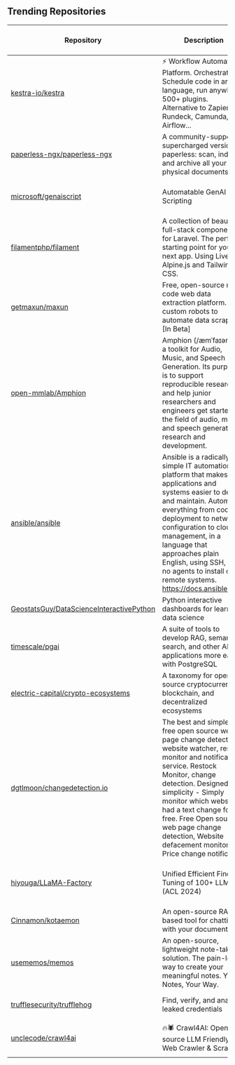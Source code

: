 ## Trending Repositories

| Repository | Description | Language | Stars | Forks | Built By | Current Period Stars |
|------------|-------------|----------|-------|-------|----------|---------------------|
| [kestra-io/kestra](https://github.com/kestra-io/kestra) | ⚡ Workflow Automation Platform. Orchestrate & Schedule code in any language, run anywhere, 500+ plugins. Alternative to Zapier, Rundeck, Camunda, Airflow... | Java | 11707 | 997 | [tchiotludo](https://github.com/tchiotludo), [loicmathieu](https://github.com/loicmathieu), [Skraye](https://github.com/Skraye), [brian-mulier-p](https://github.com/brian-mulier-p), [MilosPaunovic](https://github.com/MilosPaunovic) | 136 |
| [paperless-ngx/paperless-ngx](https://github.com/paperless-ngx/paperless-ngx) | A community-supported supercharged version of paperless: scan, index and archive all your physical documents | Python | 20976 | 1141 | [shamoon](https://github.com/shamoon), [stumpylog](https://github.com/stumpylog), [danielquinn](https://github.com/danielquinn), [paperlessngx-bot](https://github.com/paperlessngx-bot), [jonaswinkler](https://github.com/jonaswinkler) | 136 |
| [microsoft/genaiscript](https://github.com/microsoft/genaiscript) | Automatable GenAI Scripting | TypeScript | 893 | 68 | [pelikhan](https://github.com/pelikhan), [bzorn](https://github.com/bzorn), [mmoskal](https://github.com/mmoskal), [microsoftopensource](https://github.com/microsoftopensource), [eltociear](https://github.com/eltociear) | 122 |
| [filamentphp/filament](https://github.com/filamentphp/filament) | A collection of beautiful full-stack components for Laravel. The perfect starting point for your next app. Using Livewire, Alpine.js and Tailwind CSS. | PHP | 18872 | 2926 | [danharrin](https://github.com/danharrin), [zepfietje](https://github.com/zepfietje), [ryanscherler](https://github.com/ryanscherler), [ryangjchandler](https://github.com/ryangjchandler), [pxlrbt](https://github.com/pxlrbt) | 36 |
| [getmaxun/maxun](https://github.com/getmaxun/maxun) | Free, open-source no-code web data extraction platform. Build custom robots to automate data scraping [In Beta] | TypeScript | 998 | 64 | [amhsirak](https://github.com/amhsirak), [naveenpan09](https://github.com/naveenpan09) | 429 |
| [open-mmlab/Amphion](https://github.com/open-mmlab/Amphion) | Amphion (/æmˈfaɪən/) is a toolkit for Audio, Music, and Speech Generation. Its purpose is to support reproducible research and help junior researchers and engineers get started in the field of audio, music, and speech generation research and development. | Jupyter Notebook | 7010 | 516 | [lmxue](https://github.com/lmxue), [HeCheng0625](https://github.com/HeCheng0625), [yuantuo666](https://github.com/yuantuo666), [RMSnow](https://github.com/RMSnow), [HarryHe11](https://github.com/HarryHe11) | 264 |
| [ansible/ansible](https://github.com/ansible/ansible) | Ansible is a radically simple IT automation platform that makes your applications and systems easier to deploy and maintain. Automate everything from code deployment to network configuration to cloud management, in a language that approaches plain English, using SSH, with no agents to install on remote systems. https://docs.ansible.com. | Python | 62840 | 23893 | [bcoca](https://github.com/bcoca), [mpdehaan](https://github.com/mpdehaan), [jimi-c](https://github.com/jimi-c), [abadger](https://github.com/abadger), [mattclay](https://github.com/mattclay) | 28 |
| [GeostatsGuy/DataScienceInteractivePython](https://github.com/GeostatsGuy/DataScienceInteractivePython) | Python interactive dashboards for learning data science | Jupyter Notebook | 985 | 191 | [GeostatsGuy](https://github.com/GeostatsGuy), [piklumallick](https://github.com/piklumallick) | 38 |
| [timescale/pgai](https://github.com/timescale/pgai) | A suite of tools to develop RAG, semantic search, and other AI applications more easily with PostgreSQL | Python | 1350 | 65 | [jgpruitt](https://github.com/jgpruitt), [billy-the-fish](https://github.com/billy-the-fish), [alejandrodnm](https://github.com/alejandrodnm), [cevian](https://github.com/cevian), [Askir](https://github.com/Askir) | 104 |
| [electric-capital/crypto-ecosystems](https://github.com/electric-capital/crypto-ecosystems) | A taxonomy for open source cryptocurrency, blockchain, and decentralized ecosystems | Rust | 1518 | 1391 | [jubos](https://github.com/jubos), [eherrerosj](https://github.com/eherrerosj), [glasgowm148](https://github.com/glasgowm148), [themacexpert](https://github.com/themacexpert), [ericnakagawa](https://github.com/ericnakagawa) | 22 |
| [dgtlmoon/changedetection.io](https://github.com/dgtlmoon/changedetection.io) | The best and simplest free open source web page change detection, website watcher, restock monitor and notification service. Restock Monitor, change detection. Designed for simplicity - Simply monitor which websites had a text change for free. Free Open source web page change detection, Website defacement monitoring, Price change notification | Python | 18305 | 1009 | [dgtlmoon](https://github.com/dgtlmoon), [Constantin1489](https://github.com/Constantin1489), [marceloalencar](https://github.com/marceloalencar), [hmmbob](https://github.com/hmmbob) | 134 |
| [hiyouga/LLaMA-Factory](https://github.com/hiyouga/LLaMA-Factory) | Unified Efficient Fine-Tuning of 100+ LLMs (ACL 2024) | Python | 33505 | 4110 | [hiyouga](https://github.com/hiyouga), [BUAADreamer](https://github.com/BUAADreamer), [codemayq](https://github.com/codemayq), [marko1616](https://github.com/marko1616), [Kuangdd01](https://github.com/Kuangdd01) | 90 |
| [Cinnamon/kotaemon](https://github.com/Cinnamon/kotaemon) | An open-source RAG-based tool for chatting with your documents. | Python | 15103 | 1173 | [taprosoft](https://github.com/taprosoft), [trducng](https://github.com/trducng), [cin-albert](https://github.com/cin-albert), [phv2312](https://github.com/phv2312), [cin-niko](https://github.com/cin-niko) | 180 |
| [usememos/memos](https://github.com/usememos/memos) | An open-source, lightweight note-taking solution. The pain-less way to create your meaningful notes. Your Notes, Your Way. | Go | 32951 | 2415 | [boojack](https://github.com/boojack), [athurg](https://github.com/athurg), [Zeng1998](https://github.com/Zeng1998), [hyoban](https://github.com/hyoban) | 303 |
| [trufflesecurity/trufflehog](https://github.com/trufflesecurity/trufflehog) | Find, verify, and analyze leaked credentials | Go | 16435 | 1681 | [lonmarsDev](https://github.com/lonmarsDev), [roxanne-tampus](https://github.com/roxanne-tampus), [ahrav](https://github.com/ahrav), [dustin-decker](https://github.com/dustin-decker) | 211 |
| [unclecode/crawl4ai](https://github.com/unclecode/crawl4ai) | 🔥🕷️ Crawl4AI: Open-source LLM Friendly Web Crawler & Scrapper | Python | 15363 | 1093 | [unclecode](https://github.com/unclecode), [datehoer](https://github.com/datehoer), [ketonkss4](https://github.com/ketonkss4), [IdrisHanafi](https://github.com/IdrisHanafi), [aravindkarnam](https://github.com/aravindkarnam) | 99 |
